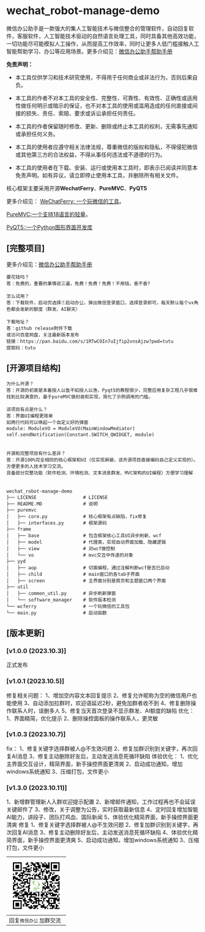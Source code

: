 # wechat_robot-manage-demo

微信办公助手是一款强大的集人工智能技术与微信整合的管理软件，自动回复软件，客服软件，人工智能技术驱动的自然语言处理工具，同时具备其他高效功能，一切功能尽可能模拟人工操作，从而提高工作效率，同时让更多人低门槛接触人工智能帮助学习、办公等应用场景。更多介绍见：[微信办公助手帮助手册](https://k23x0697eg.feishu.cn/docx/LpdSdSVQ1oBVi4xVZ8lccBi9nYn)



**免责声明：**

- 本工具仅供学习和技术研究使用，不得用于任何商业或非法行为，否则后果自负。

- 本工具的作者不对本工具的安全性、完整性、可靠性、有效性、正确性或适用性做任何明示或暗示的保证，也不对本工具的使用或滥用造成的任何直接或间接的损失、责任、索赔、要求或诉讼承担任何责任。

- 本工具的作者保留随时修改、更新、删除或终止本工具的权利，无需事先通知或承担任何义务。

- 本工具的使用者应遵守相关法律法规，尊重微信的版权和隐私，不得侵犯微信或其他第三方的合法权益，不得从事任何违法或不道德的行为。

- 本工具的使用者在下载、安装、运行或使用本工具时，即表示已阅读并同意本免责声明。如有异议，请立即停止使用本工具，并删除所有相关文件。


核心框架主要采用开源**WechatFerry**、**PureMVC**、**PyQT5**

更多介绍见：
[WeChatFerry: 一个玩微信的工具](https://mp.weixin.qq.com/s/CGLfSaNDy8MyuyPWGjGJ7w)。

[PureMVC:一个支持18语言的轻量](https://github.com/PureMVC)。

[PyQT5::一个Python图形界面开发库](https://github.com/PyQT5)





## [完整项目]

更多介绍见：[微信办公助手帮助手册](https://k23x0697eg.feishu.cn/docx/LpdSdSVQ1oBVi4xVZ8lccBi9nYn)

```
要花钱吗？
答：免费的，重要的事情说三遍，免费！免费！免费！不用钱，香不香?

怎么试用？
答：下载软件，启动页选择①启动办公，弹出微信登录窗口，选择登录即可，每天默认每个vx角色都会发新的额度（群发、AI聊天）

下载地址？
答：github release附件下载
或访问百度网盘，关注最新版本发布
链接：https://pan.baidu.com/s/1RTwCOIn7uIjfip2vnsAjzw?pwd=tutu 
提取码：tutu 
```

## [开源项目结构]

```
为什么开源？
答：开源的初衷是本着授人以鱼不如授人以渔，Pyqt5的教程很少，完整应用复杂工程几乎很难找到比较满意的，基于pureMVC做封装和实现，简化了示例调用的门槛。

该项目有点是什么？
答：界面UI编程更简单
如两行代码可以唤起一个自定义好的弹窗
module: ModuleVO = ModuleVO(MainWindowMediator)
self.sendNotification(Constant.SWITCH_QWIDGET, module)


开源和完整项目有什么差异？
答：开源100%完全相同的核心框架和UI（仅实现屏蔽，该开源项目直接编码自己定义实现的）。方便更多的人技术学习交流。
具备部分完整功能（软件检测、环境检测、文本消息群发、MVC架构的UI编程）方便学习理解


wechat_robot-manage-demo
├── LICENSE                 # LICENSE
├── README.MD               # 说明
├── puremvc
│   ├── core.py     		# 核心框架有点缺陷，fix修复
│   ├── interfaces.py       # 框架源码
├── frame
│   ├── base             	# 包含框架核心工具UI异步刷新、wcf
│   ├── model         		# 代理类，实现自动界面加载、隐藏逻辑
│   ├── view  				# 对wcf做控制
│   └── vo            		# mvc交互中传递的对象
├── yyd
│   ├── aop                 # 切面编程，通过注解判断wcf是否已启动
│   ├── child               # main窗口的各tab子界面
│   ├── screen              # 主界面分别是首页和主题窗口两个界面
├── util
│   ├── common_util.py      # 异步刷新弹窗
│   └── software_manager    # 软件版本检测
└── wcferry                 # 一个玩微信的工具包
└── main.py                 # 启动函数
```



## [版本更新]

### [v1.0.0 (2023.10.3)]

正式发布

### [v1.0.1 (2023.10.5)]
修复相关问题：
1、增加空内容文本回复提示
2、修复允许昵称为空的微信用户也能使用
3、自动添加拉群时，欢迎语延迟2秒，避免加群者收不到
4、修复删除操作联系人时，误删多人
5、修复当天首次登录不显示群发、AI额度的缺陷
优化：
1、界面精简，优化提示
2、删除操控面板的操作联系人，更灵敏

### [v1.0.3 (2023.10.7)]
fix：
1、修复关键字选择群被人@不生效问题
2、修复加群识别到关键字，再次回复AI消息
3、修复主动删除好友后，主动发送消息死循环缺陷
体验优化：
1、优化主界面交互设计，精简界面，新手操控界面更清爽
2、启动成功通知，增加windows系统通知
3、压缩打包，文件更小



### [v1.3.0 (2023.10.11)]
 1、新增群管理新人入群欢迎提示配置
 2、新增邮件通知，工作过程再也不会延误关键邮件了
 3、修改，关于调整为公告，实时获取最新信息
 4、定时回复增加智能AI能力，讲段子、团队打鸡血、国际新闻
 5、体验优化精简界面，新手操控界面更清爽 
 修复
 1、修复关键字选择群被人@不生效问题
 2、修复加群识别到关键字，再次回复AI消息
 3、修复主动删除好友后，主动发送消息死循环缺陷
 4、体验优化精简界面，新手操控界面更清爽
 5、启动成功通知，增加windows系统通知 3、压缩打包，文件更小


| [<img src="assets/gzh.jpg" alt="加作者" style="zoom: 55%;" />](https://github.com/wangtu/wechat_robot-manage-demo/blob/main/assets/gzh.jpg) |
| ------------------------------------------------------------ |
| 回复`微信办公` 加群交流                                      |
